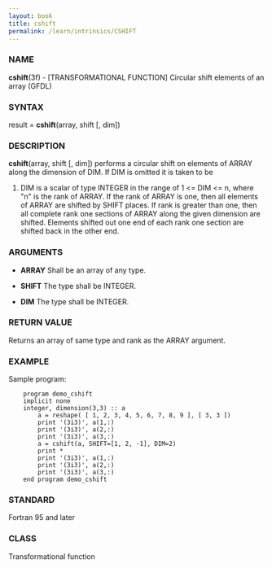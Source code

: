 ```yaml
---
layout: book
title: cshift
permalink: /learn/intrinsics/CSHIFT
---
```

### NAME

**cshift**(3f) - \[TRANSFORMATIONAL FUNCTION\] Circular shift elements of an array
(GFDL)

### SYNTAX

result = **cshift**(array, shift \[, dim\])

### DESCRIPTION

**cshift**(array, shift \[, dim\]) performs a circular shift on elements
of ARRAY along the dimension of DIM. If DIM is omitted it is taken to be
1. DIM is a scalar of type INTEGER in the range of 1 \<= DIM \<= n,
where "n" is the rank of ARRAY. If the rank of ARRAY is one, then all
elements of ARRAY are shifted by SHIFT places. If rank is greater than
one, then all complete rank one sections of ARRAY along the given
dimension are shifted. Elements shifted out one end of each rank one
section are shifted back in the other end.

### ARGUMENTS

  - **ARRAY**
    Shall be an array of any type.

  - **SHIFT**
    The type shall be INTEGER.

  - **DIM**
    The type shall be INTEGER.

### RETURN VALUE

Returns an array of same type and rank as the ARRAY argument.

### EXAMPLE

Sample program:

```
    program demo_cshift
    implicit none
    integer, dimension(3,3) :: a
        a = reshape( [ 1, 2, 3, 4, 5, 6, 7, 8, 9 ], [ 3, 3 ])
        print '(3i3)', a(1,:)
        print '(3i3)', a(2,:)
        print '(3i3)', a(3,:)
        a = cshift(a, SHIFT=[1, 2, -1], DIM=2)
        print *
        print '(3i3)', a(1,:)
        print '(3i3)', a(2,:)
        print '(3i3)', a(3,:)
    end program demo_cshift
```

### STANDARD

Fortran 95 and later

### CLASS

Transformational function
